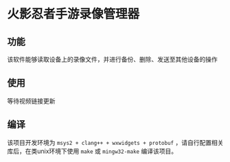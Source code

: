 # 火影忍者手游录像管理器
## 功能
该软件能够读取设备上的录像文件，并进行备份、删除、发送至其他设备的操作
## 使用
等待视频链接更新
## 编译
该项目开发环境为 `msys2 + clang++ + wxwidgets + protobuf` ，请自行配置相关库后，在类unix环境下使用 `make` 或 `mingw32-make` 编译该项目。
